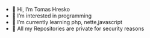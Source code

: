 - 👋 Hi, I’m Tomas Hresko
- 👀 I’m interested in programming
- 🌱 I’m currently learning php, nette,javascript
- 🔐 All my Repositories are private for security reasons
